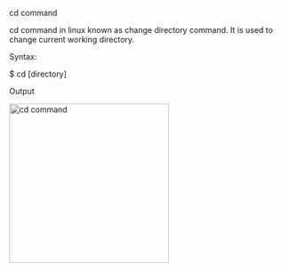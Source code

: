 cd command

cd command in linux known as change directory command. It is used to change current working directory. 

Syntax:  

$ cd [directory]

Output

<img width="287" alt="cd command" src="https://user-images.githubusercontent.com/92944722/157803694-c94e32a7-6686-43eb-86e4-c719593050ff.png">
